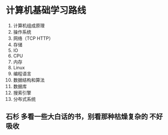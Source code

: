 # 计算机基础学习路线


1. 计算机组成原理
2. 操作系统
3. 网络（TCP HTTP）
4. 存储
5. IO
6. CPU
7. 内存
8. Linux
9. 编程语言
10. 数据结构和算法
11. 数据库
12. 搜索引擎
13. 分布式系统


## 石杉 多看一些大白话的书，别看那种枯燥复杂的 不好吸收